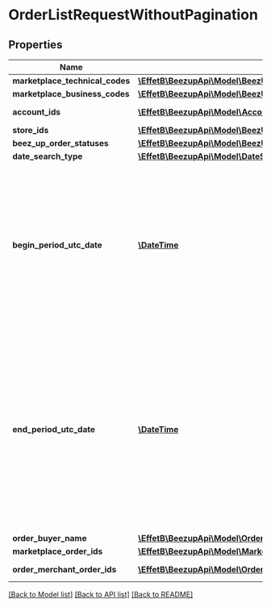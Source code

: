 # OrderListRequestWithoutPagination

## Properties
Name | Type | Description | Notes
------------ | ------------- | ------------- | -------------
**marketplace_technical_codes** | [**\EffetB\BeezupApi\Model\BeezUPCommonMarketplaceTechnicalCode[]**](BeezUPCommonMarketplaceTechnicalCode.md) |  | [optional] 
**marketplace_business_codes** | [**\EffetB\BeezupApi\Model\BeezUPCommonMarketplaceBusinessCode[]**](BeezUPCommonMarketplaceBusinessCode.md) |  | [optional] 
**account_ids** | [**\EffetB\BeezupApi\Model\AccountId[]**](AccountId.md) | Account Id list | [optional] 
**store_ids** | [**\EffetB\BeezupApi\Model\BeezUPCommonStoreId[]**](BeezUPCommonStoreId.md) | Store Id list | [optional] 
**beez_up_order_statuses** | [**\EffetB\BeezupApi\Model\BeezUPOrderStatus[]**](BeezUPOrderStatus.md) |  | [optional] 
**date_search_type** | [**\EffetB\BeezupApi\Model\DateSearchType**](DateSearchType.md) |  | 
**begin_period_utc_date** | [**\DateTime**](\DateTime.md) | The begin period you want to make the search. \\ The period MUST not be greater than 30 days. The begin period MUST be lower than the end period. | 
**end_period_utc_date** | [**\DateTime**](\DateTime.md) | The end period of you search. \\ The period MUST not be greater than 30 days. \\ The end period MUST be greater than the begin period. The end period MUST be lower to the current date. | 
**order_buyer_name** | [**\EffetB\BeezupApi\Model\OrderBuyerName**](OrderBuyerName.md) |  | [optional] 
**marketplace_order_ids** | [**\EffetB\BeezupApi\Model\MarketplaceOrderId[]**](MarketplaceOrderId.md) |  | [optional] 
**order_merchant_order_ids** | [**\EffetB\BeezupApi\Model\OrderMerchantOrderId[]**](OrderMerchantOrderId.md) | Merchant order id list | [optional] 

[[Back to Model list]](../README.md#documentation-for-models) [[Back to API list]](../README.md#documentation-for-api-endpoints) [[Back to README]](../README.md)


